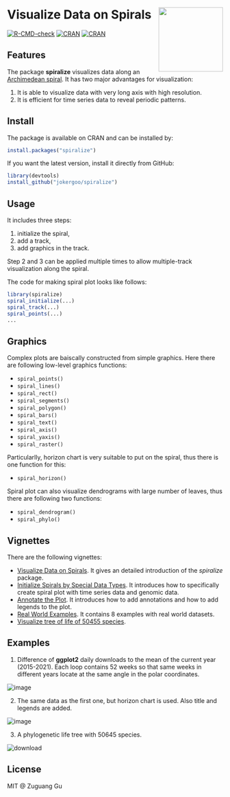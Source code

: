 # Visualize Data on Spirals <img width="150" src="https://user-images.githubusercontent.com/449218/121876090-723e0900-cd09-11eb-8d0d-82fbeeb83997.png" align="right">


[![R-CMD-check](https://github.com/jokergoo/spiral/workflows/R-CMD-check/badge.svg)](https://github.com/jokergoo/spiral/actions)
[![CRAN](https://www.r-pkg.org/badges/version/spiralize)](https://cran.r-project.org/web/packages/spiralize/index.html)
[![CRAN](https://cranlogs.r-pkg.org/badges/grand-total/spiralize)](https://cran.r-project.org/web/packages/spiralize/index.html)


## Features

The package **spiralize** visualizes data along an [Archimedean spiral](https://en.wikipedia.org/wiki/Archimedean_spiral).
It has two major advantages for visualization:

1. It is able to visualize data with very long axis with high resolution.
2. It is efficient for time series data to reveal periodic patterns.

## Install

The package is available on CRAN and can be installed by:

```r
install.packages("spiralize")
```

If you want the latest version, install it directly from GitHub:

```r
library(devtools)
install_github("jokergoo/spiralize")
```

## Usage

It includes three steps:

1. initialize the spiral,
2. add a track,
3. add graphics in the track.

Step 2 and 3 can be applied multiple times to allow multiple-track visualization along the spiral.

The code for making spiral plot looks like follows:

```r
library(spiralize)
spiral_initialize(...)
spiral_track(...)
spiral_points(...)
...
```

## Graphics

Complex plots are baiscally constructed from simple graphics. Here there are following low-level graphics functions:

- `spiral_points()`
- `spiral_lines()`
- `spiral_rect()`
- `spiral_segments()`
- `spiral_polygon()`
- `spiral_bars()`
- `spiral_text()`
- `spiral_axis()`
- `spiral_yaxis()`
- `spiral_raster()`

Particularlly, horizon chart is very suitable to put on the spiral, thus there is one function for this:

- `spiral_horizon()`

Spiral plot can also visualize dendrograms with large number of leaves, thus there are following two functions:

- `spiral_dendrogram()`
- `spiral_phylo()` 


## Vignettes

There are the following vignettes:

- [Visualize Data on Spirals](https://jokergoo.github.io/spiralize_vignettes/spiralize.html). It gives an detailed introduction of the _spiralize_ package.
- [Initialize Spirals by Special Data Types](https://jokergoo.github.io/spiralize_vignettes/special_data_type.html). It introduces how to specifically create spiral plot with time series data and genomic data.
- [Annotate the Plot](https://jokergoo.github.io/spiralize_vignettes/annotate.html). It introduces how to add annotations and how to add legends to the plot.
- [Real World Examples](https://jokergoo.github.io/spiralize_vignettes/examples.html). It contains 8 examples with real world datasets.
- [Visualize tree of life of 50455 species](https://jokergoo.github.io/spiralize_vignettes/tree_of_life.html).


## Examples

1. Difference of **ggplot2** daily downloads to the mean of the current year (2015-2021). Each loop contains 52 weeks so that same weeks in different years locate at the same angle in the polar coordinates.

![image](https://user-images.githubusercontent.com/449218/122206336-8c125400-cea1-11eb-8b0d-2314aede4641.png)

2. The same data as the first one, but horizon chart is used. Also title and legends are added.

![image](https://user-images.githubusercontent.com/449218/122206221-671de100-cea1-11eb-823e-6c48de851667.png)


3. A phylogenetic life tree with 50645 species. 

![download](https://user-images.githubusercontent.com/449218/123804978-fbe6fc80-d8ed-11eb-93d8-d3f83d552dde.png)

## License

MIT @ Zuguang Gu
